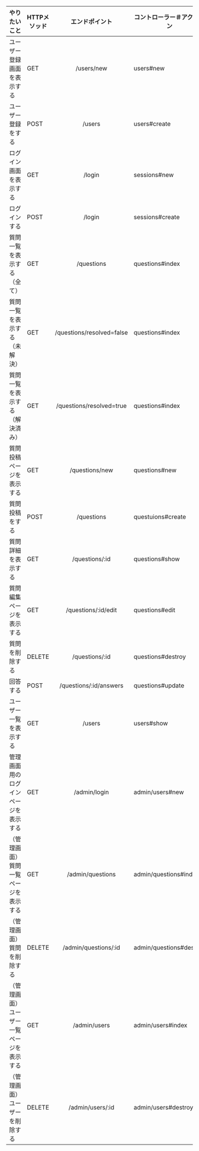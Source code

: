 | やりたいこと                             | HTTPメソッド | エンドポイント          | コントローラー＃アクション | 
| ---------------------------------------- | ------------ | :---------------------: | -------------------------- | 
| ユーザー登録画面を表示する               | GET		        | /users/new              | users#new                  | 
| ユーザー登録をする                       | POST         | /users                  | users#create               | 
| ログイン画面を表示する                   | GET          | /login                  | sessions#new           | 
| ログインする                             | POST         | /login                  | sessions#create                | 
| 質問一覧を表示する（全て）               | GET          | /questions              | questions#index            | 
| 質問一覧を表示する（未解決）             | GET          | /questions/resolved=false | questions#index     | 
| 質問一覧を表示する（解決済み）           | GET          | /questions/resolved=true     | questions#index         | 
| 質問投稿ページを表示する                 | GET          | /questions/new          | questions#new              | 
| 質問投稿をする                           | POST         | /questions              | questuions#create          | 
| 質問詳細を表示する                       | GET          | /questions/:id          | questions#show             | 
| 質問編集ページを表示する                 | GET          | /questions/:id/edit     | questions#edit             | 
| 質問を削除する                           | DELETE       | /questions/:id          | questions#destroy          | 
| 回答する                                 | POST         | /questions/:id/answers        | questions#update           | 
| ユーザー一覧を表示する                   | GET          | /users            | users#show                 | 
| 管理画面用のログインページを表示する     | GET          | /admin/login            | admin/users#new           | 
| （管理画面）質問一覧ページを表示する     | GET          | /admin/questions        | admin/questions#index      | 
| （管理画面）質問を削除する               | DELETE       | /admin/questions/:id    | admin/questions#destroy    | 
| （管理画面）ユーザー一覧ページを表示する | GET          | /admin/users            | admin/users#index          | 
| （管理画面）ユーザーを削除する           | DELETE       | /admin/users/:id        | admin/users#destroy        | 